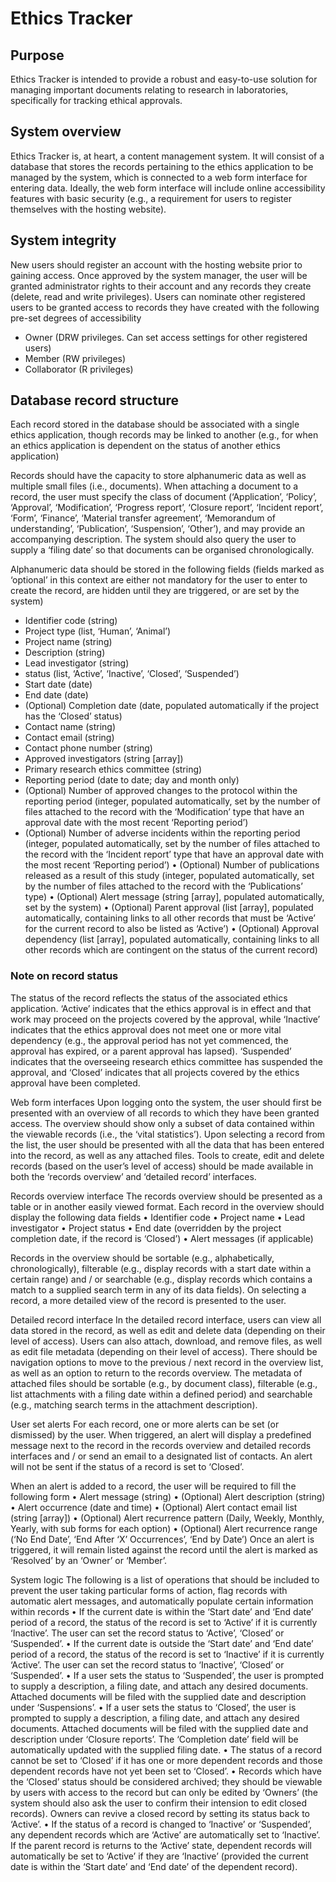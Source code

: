 # Ethics Tracker

## Purpose
Ethics Tracker is intended to provide a robust and easy-to-use solution for managing important documents relating to research in laboratories, specifically for tracking ethical approvals.

## System overview
Ethics Tracker is, at heart, a content management system. It will consist of a database that stores the records pertaining to the ethics application to be managed by the system, which is connected to a web form interface for entering data. Ideally, the web form interface will include online accessibility features with basic security (e.g., a requirement for users to register themselves with the hosting website).

## System integrity
New users should register an account with the hosting website prior to gaining access. Once approved by the system manager, the user will be granted administrator rights to their account and any records they create (delete, read and write privileges). Users can nominate other registered users to be granted access to records they have created with the following pre-set degrees of accessibility
* Owner (DRW privileges. Can set access settings for other registered users)
* Member (RW privileges)
* Collaborator (R privileges)

## Database record structure
Each record stored in the database should be associated with a single ethics application, though records may be linked to another (e.g., for when an ethics application is dependent on the status of another ethics application)

Records should have the capacity to store alphanumeric data as well as multiple small files (i.e., documents). When attaching a document to a record, the user must specify the class of document (‘Application’, ‘Policy’, ‘Approval’, ‘Modification’, ‘Progress report’, ‘Closure report’, ‘Incident report’, ‘Form’, ‘Finance’, ‘Material transfer agreement’, ‘Memorandum of understanding’, ‘Publication’, ‘Suspension’, ‘Other’), and may provide an accompanying description. The system should also query the user to supply a ‘filing date’ so that documents can be organised chronologically.

Alphanumeric data should be stored in the following fields (fields marked as ‘optional’ in this context are either not mandatory for the user to enter to create the record, are hidden until they are triggered, or are set by the system)
* Identifier code (string)
* Project type (list, ‘Human’, ‘Animal’)
* Project name (string)
* Description (string)
* Lead investigator (string)
* status (list, ‘Active’, ‘Inactive’, ‘Closed’, ‘Suspended’)
* Start date (date)
* End date (date)
* (Optional) Completion date (date, populated automatically if the project has the ‘Closed’ status)
* Contact name (string)
* Contact email (string)
* Contact phone number (string)
* Approved investigators (string [array])
* Primary research ethics committee (string)
* Reporting period (date to date; day and month only)
* (Optional) Number of approved changes to the protocol within the reporting period (integer, populated automatically, set by the number of files attached to the record with the ‘Modification’ type that have an approval date with the most recent ‘Reporting period’)
* (Optional) Number of adverse incidents within the reporting period (integer, populated automatically, set by the number of files attached to the record with the ‘Incident report’ type that have an approval date with the most recent ‘Reporting period’)
    • (Optional) Number of publications released as a result of this study (integer, populated automatically, set by the number of files attached to the record with the ‘Publications’ type)
    • (Optional) Alert message (string [array], populated automatically, set by the system)
    • (Optional) Parent approval (list [array], populated automatically, containing links to all other records that must be ‘Active’ for the current record to also be listed as ‘Active’)
    • (Optional) Approval dependency (list [array], populated automatically, containing links to all other records which are contingent on the status of the current record)

### Note on record status
The status of the record reflects the status of the associated ethics application. ‘Active’ indicates that the ethics approval is in effect and that work may proceed on the projects covered by the approval, while ‘Inactive’ indicates that the ethics approval does not meet one or more vital dependency (e.g., the approval period has not yet commenced, the approval has expired, or a parent approval has lapsed). ‘Suspended’ indicates that the overseeing research ethics committee has suspended the approval, and ‘Closed’ indicates that all projects covered by the ethics approval have been completed.

Web form interfaces
Upon logging onto the system, the user should first be presented with an overview of all records to which they have been granted access. The overview should show only a subset of data contained within the viewable records (i.e., the ‘vital statistics’). Upon selecting a record from the list, the user should be presented with all the data that has been entered into the record, as well as any attached files. Tools to create, edit and delete records (based on the user’s level of access) should be made available in both the ‘records overview’ and ‘detailed record’ interfaces.

Records overview interface
The records overview should be presented as a table or in another easily viewed format. Each record in the overview should display the following data fields
    • Identifier code
    • Project name
    • Lead investigator
    • Project status
    • End date (overridden by the project completion date, if the record is ‘Closed’)
    • Alert messages (if applicable)

Records in the overview should be sortable (e.g., alphabetically, chronologically), filterable (e.g., display records with a start date within a certain range) and / or searchable (e.g., display records which contains a match to a supplied search term in any of its data fields). On selecting a record, a more detailed view of the record is presented to the user.

Detailed record interface
In the detailed record interface, users can view all data stored in the record, as well as edit and delete data (depending on their level of access). Users can also attach, download, and remove files, as well as edit file metadata (depending on their level of access). There should be navigation options to move to the previous / next record in the overview list, as well as an option to return to the records overview. The metadata of attached files should be sortable (e.g., by document class), filterable (e.g., list attachments with a filing date within a defined period) and searchable (e.g., matching search terms in the attachment description).

User set alerts
For each record, one or more alerts can be set (or dismissed) by the user. When triggered, an alert will display a predefined message next to the record in the records overview and detailed records interfaces and / or send an email to a designated list of contacts. An alert will not be sent if the status of a record is set to ‘Closed’.

When an alert is added to a record, the user will be required to fill the following form
    • Alert message (string)
    • (Optional) Alert description (string)
    • Alert occurrence (date and time)
    • (Optional) Alert contact email list (string [array])
    • (Optional) Alert recurrence pattern (Daily, Weekly, Monthly, Yearly, with sub forms for each option)
    • (Optional) Alert recurrence range (‘No End Date’, ‘End After ‘X’ Occurrences’, ‘End by Date’)
Once an alert is triggered, it will remain listed against the record until the alert is marked as ‘Resolved’ by an ‘Owner’ or ‘Member’.

System logic
The following is a list of operations that should be included to prevent the user taking particular forms of action, flag records with automatic alert messages, and automatically populate certain information within records
    • If the current date is within the ‘Start date’ and ‘End date’ period of a record, the status of the record is set to ‘Active’ if it is currently ‘Inactive’. The user can set the record status to ‘Active’, ‘Closed’ or ‘Suspended’.
    • If the current date is outside the ‘Start date’ and ‘End date’ period of a record, the status of the record is set to ‘Inactive’ if it is currently ‘Active’. The user can set the record status to ‘Inactive’, ‘Closed’ or ‘Suspended’.
    • If a user sets the status to ‘Suspended’, the user is prompted to supply a description, a filing date, and attach any desired documents. Attached documents will be filed with the supplied date and description under ‘Suspensions’.
    • If a user sets the status to ‘Closed’, the user is prompted to supply a description, a filing date, and attach any desired documents. Attached documents will be filed with the supplied date and description under ‘Closure reports’. The ‘Completion date’ field will be automatically updated with the supplied filing date.
    • The status of a record cannot be set to ‘Closed’ if it has one or more dependent records and those dependent records have not yet been set to ‘Closed’.
    • Records which have the ‘Closed’ status should be considered archived; they should be viewable by users with access to the record but can only be edited by ‘Owners’ (the system should also ask the user to confirm their intension to edit closed records). Owners can revive a closed record by setting its status back to ‘Active’.
    • If the status of a record is changed to ‘Inactive’ or ‘Suspended’, any dependent records which are ‘Active’ are automatically set to ‘Inactive’. If the parent record is returns to the ‘Active’ state, dependent records will automatically be set to ‘Active’ if they are ‘Inactive’ (provided the current date is within the ‘Start date’ and ‘End date’ of the dependent record).
